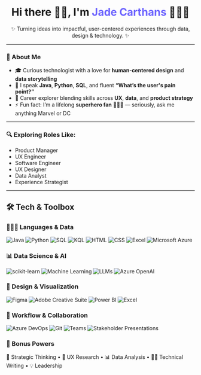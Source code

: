 <!-- GitHub Profile README -->

<h1 align="center">Hi there 👋🏾, I'm <span style="color:#6C63FF;">Jade Carthans</span> 👩🏾‍💻</h1>

<p align="center">
✨ Turning ideas into impactful, user-centered experiences through data, design & technology. ✨  
</p>

---

### 🧭 About Me

- 🎓 Curious technologist with a love for **human-centered design** and **data storytelling**
- 💬 I speak **Java**, **Python**, **SQL**, and fluent **“What’s the user's pain point?”**
- 🎯 Career explorer blending skills across **UX**, **data**, and **product strategy**
- ⚡️ Fun fact: I’m a lifelong **superhero fan** 🦸🏾‍♀️ — seriously, ask me anything Marvel or DC

---

### 🔍 Exploring Roles Like:
- Product Manager
- UX Engineer
- Software Engineer
- UX Designer
- Data Analyst
- Experience Strategist

---

## 🛠️ Tech & Toolbox

### 🧑🏾‍💻 Languages & Data

![Java](https://img.shields.io/badge/Java-%23ED8B00?style=flat&logo=java&logoColor=white)
![Python](https://img.shields.io/badge/Python-3670A0?style=flat&logo=python&logoColor=ffdd54)
![SQL](https://img.shields.io/badge/SQL-%2300f?style=flat&logo=sqlite&logoColor=white)
![KQL](https://img.shields.io/badge/KQL-0078D4?style=flat&logo=microsoft&logoColor=white)
![HTML](https://img.shields.io/badge/HTML5-E34F26?style=flat&logo=html5&logoColor=white)
![CSS](https://img.shields.io/badge/CSS3-1572B6?style=flat&logo=css3&logoColor=white)
![Excel](https://img.shields.io/badge/Excel-217346?style=flat&logo=microsoft-excel&logoColor=white)
![Microsoft Azure](https://img.shields.io/badge/Microsoft%20Azure-0089D6?style=flat&logo=microsoft-azure&logoColor=white)



### 📊 Data Science & AI

![scikit-learn](https://img.shields.io/badge/Scikit--Learn-F7931E?style=flat&logo=scikit-learn&logoColor=white)
![Machine Learning](https://img.shields.io/badge/Machine%20Learning-%2300C853?style=flat&logo=Google&logoColor=white)
![LLMs](https://img.shields.io/badge/LLMs-%236463FF?style=flat&logo=openai&logoColor=white)
![Azure OpenAI](https://img.shields.io/badge/Azure%20OpenAI-0066CC?style=flat&logo=openai&logoColor=white)


### 🎨 Design & Visualization

![Figma](https://img.shields.io/badge/Figma-F24E1E?style=flat&logo=figma&logoColor=white)
![Adobe Creative Suite](https://img.shields.io/badge/Adobe-FF0000?style=flat&logo=adobe&logoColor=white)
![Power BI](https://img.shields.io/badge/Power%20BI-F2C811?style=flat&logo=powerbi&logoColor=black)
![Excel](https://img.shields.io/badge/Excel-217346?style=flat&logo=microsoft-excel&logoColor=white)

### 🚀 Workflow & Collaboration

![Azure DevOps](https://img.shields.io/badge/Azure%20DevOps-0078D7?style=flat&logo=azuredevops&logoColor=white)
![Git](https://img.shields.io/badge/Git-F05032?style=flat&logo=git&logoColor=white)
![Teams](https://img.shields.io/badge/Cross--Functional%20Teams-%234B4B4B?style=flat&logo=teams&logoColor=white)
![Stakeholder Presentations](https://img.shields.io/badge/Stakeholder%20Comms-%23FF6F61?style=flat&logo=slides&logoColor=white)

### 🌟 Bonus Powers

🧠 Strategic Thinking • 🎯 UX Research • 📊 Data Analysis • ✍🏾 Technical Writing • 💡 Leadership

